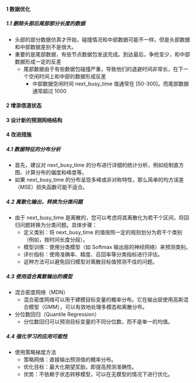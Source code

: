 #### 1 数据优化
##### 1.1 删除头部后尾部部分长度的数据
- 头部的部分数据仿真才开始，碰撞情况和中部数据可能不一样。但是头部数据和中部数据差别不是很大。
- 重要的是尾部数据，有些节点数据包发送完成。到达最后，争抢变少，和中部数据形成一定的反差
    - 尾部数据由于有些数据包碰撞严重，导致他们的退避时间非常长，在下一个空闲时间上和中部的数据形成反差
        - 中部数据空闲时间 next_busy_time 值通常在 [50-300]。而尾部数据通常超过 1000

#### 2 增添信道状态

#### 3 设计新的预测网络结构


#### 4 改进措施
##### 4.1 数据特征的分布分析
- 首先，建议对 next_busy_time 的分布进行详细的统计分析，例如绘制直方图、计算分布的偏度和峰度等。
- 如果 next_busy_time 的分布呈现多峰或非对称特性，那么简单的均方误差（MSE）损失函数可能不适合。
##### 4.2 离散化输出，转换为分类问题
- 由于 next_busy_time 是离散的，您可以考虑将其离散化为若干个区间，将回归问题转换为分类问题。具体步骤：
    - 定义类别：将 next_busy_time 的值按照一定的规则划分为若干个类别（例如，按时间长度分段）。
    - 模型训练：使用分类模型（如 Softmax 输出层的神经网络）来预测类别。
    - 评价指标：使用准确率、精度、召回率等分类指标进行评估。
    - 这种方法可以避免回归模型对离散目标值预测不佳的问题。
##### 4.3 使用适合离散输出的模型
- 混合密度网络（MDN）
    - 混合密度网络可以用于建模目标变量的概率分布。它在输出层使用高斯混合模型（GMM），可以有效地处理多模态和离散分布。
- 分位数回归（Quantile Regression）
    - 分位数回归可以预测目标变量的不同分位数，而不是单一的均值。
##### 4.4 强化学习的应用可能性
- 使用策略梯度方法
    - 策略网络：直接输出预测值的概率分布。
    - 优化目标：最大化期望奖励，即提高预测准确性。
    - 优势：不依赖于状态转移模型，可以在无模型的情况下进行优化。